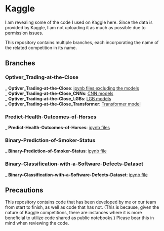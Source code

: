 # Kaggle
I am revealing some of the code I used on Kaggle here. Since the data is provided by Kaggle, I am not uploading it as much as possible due to permission issues.

This repository contains multiple branches, each incorporating the name of the related competition in its name.

## Branches

### Optiver_Trading-at-the-Close
_ **Optiver_Trading-at-the-Close**: [ipynb files excluding the models](https://github.com/chanleee/Kaggle/tree/Optiver_Trading-at-the-Close)<br>
_ **Optiver_Trading-at-the-Close_CNNs**: [CNN models](https://github.com/chanleee/Kaggle/tree/Optiver_Trading-at-the-Close_CNNs)<br>
_ **Optiver_Trading-at-the-Close_LGBs**: [LGB models](https://github.com/chanleee/Kaggle/tree/Optiver_Trading-at-the-Close_LGBs)<br>
_ **Optiver_Trading-at-the-Close_Transformer**: [Transformer model](https://github.com/chanleee/Kaggle/tree/Optiver_Trading-at-the-Close_Transformer)<br>

### Predict-Health-Outcomes-of-Horses
_ **Predict-Health-Outcomes-of-Horses**: [ipynb files](https://github.com/chanleee/Kaggle/tree/Predict-Health-Outcomes-of-Horses)

### Binary-Prediction-of-Smoker-Status
_ **Binary-Prediction-of-Smoker-Status**: [ipynb file](https://github.com/chanleee/Kaggle/tree/Binary-Prediction-of-Smoker-Status)

### Binary-Classification-with-a-Software-Defects-Dataset
_ **Binary-Classification-with-a-Software-Defects-Dataset**: [ipynb file](https://github.com/chanleee/Kaggle/tree/Binary-Classification-with-a-Software-Defects-Dataset)

## Precautions

This repository contains code that has been developed by me or our team from start to finish, as well as code that has not. (This is because, given the nature of Kaggle competitions, there are instances where it is more beneficial to utilize code shared as public notebooks.) Please bear this in mind when reviewing the code.

